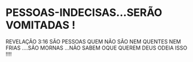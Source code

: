 # PESSOAS-INDECISAS...SERÃO VOMITADAS !
REVELAÇÃO 3:16  SÃO PESSOAS QUEM NÃO SÃO NEM QUENTES NEM FRIAS ....SÃO MORNAS ...NÃO SABEM OQUE QUEREM
DEUS ODEIA ISSO !!!!

